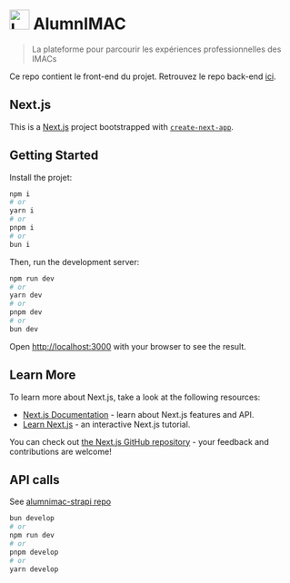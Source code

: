 # <img src="https://i.imgur.com/uJEOx8s.png" alt="Logo AlumnIMAC" width="35" height="auto" margin="auto"> AlumnIMAC

> La plateforme pour parcourir les expériences professionnelles des IMACs

Ce repo contient le front-end du projet.
Retrouvez le repo back-end [ici](https://github.com/Greg0s/alumnimac-strapi/).

## Next.js

This is a [Next.js](https://nextjs.org/) project bootstrapped with [`create-next-app`](https://github.com/vercel/next.js/tree/canary/packages/create-next-app).

## Getting Started

Install the projet:
```bash
npm i
# or
yarn i
# or
pnpm i
# or
bun i
```

Then, run the development server:

```bash
npm run dev
# or
yarn dev
# or
pnpm dev
# or
bun dev
```

Open [http://localhost:3000](http://localhost:3000) with your browser to see the result.

## Learn More

To learn more about Next.js, take a look at the following resources:

- [Next.js Documentation](https://nextjs.org/docs) - learn about Next.js features and API.
- [Learn Next.js](https://nextjs.org/learn) - an interactive Next.js tutorial.

You can check out [the Next.js GitHub repository](https://github.com/vercel/next.js/) - your feedback and contributions are welcome!

## API calls

See [alumnimac-strapi repo](https://github.com/greg0s/alumnimac-strapi)

```bash
bun develop
# or
npm run dev
# or
pnpm develop
# or
yarn develop
```
